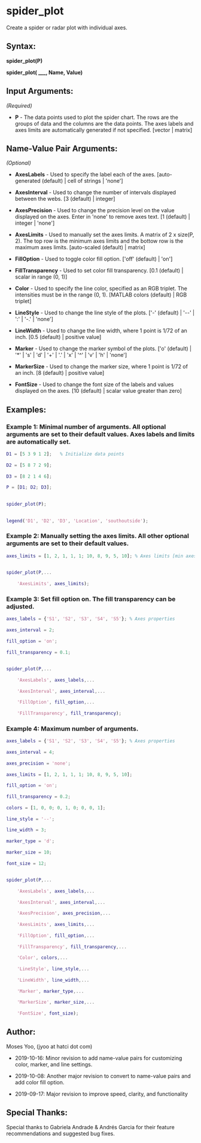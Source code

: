 # spider_plot
Create a spider or radar plot with individual axes.

## Syntax:
**spider_plot(P)**
  

**spider_plot( ___, Name, Value)**

## Input Arguments:
*(Required)*

- **P** - The data points used to plot the spider chart. The rows are the groups of data and the columns are the data points.
          The axes labels and axes limits are automatically generated if not specified.
          [vector | matrix]

## Name-Value Pair Arguments:
*(Optional)*
  
- **AxesLabels**       - Used to specify the label each of the axes.
                         [auto-generated (default) | cell of strings | 'none']

- **AxesInterval**     - Used to change the number of intervals displayed between the webs.
                         [3 (default) | integer]

- **AxesPrecision**    - Used to change the precision level on the value displayed on the axes. Enter in 'none' to remove axes text.                              [1 (default) | integer | 'none']

- **AxesLimits**       - Used to manually set the axes limits. A matrix of 2 x size(P, 2). The top row is the minimum axes limits and                            the bottow row is the maximum axes limits.
                         [auto-scaled (default) | matrix]

- **FillOption**       - Used to toggle color fill option.
                         ['off' (default) | 'on']

- **FillTransparency** - Used to set color fill transparency.
                         [0.1 (default) | scalar in range (0, 1)]
                     
- **Color**            - Used to specify the line color, specified as an RGB triplet. The intensities must be in the range (0, 1).                                [MATLAB colors (default) | RGB triplet]

- **LineStyle**        - Used to change the line style of the plots.
                         ['-' (default) | '--' | ':' | '-.' | 'none']

- **LineWidth**        - Used to change the line width, where 1 point is  1/72 of an inch.
                         [0.5 (default) | positive value]

- **Marker**           - Used to change the marker symbol of the plots.
                         ['o' (default) | '*' | 's' | 'd' | '+' | '.' | 'x' | '^' | 'v' | 'h' | 'none']

- **MarkerSize**       - Used to change the marker size, where 1 point is 1/72 of an inch.
                         [8 (default) | positive value]
                     
- **FontSize**         - Used to change the font size of the labels and values displayed on the axes.                                                            [10 (default) | scalar value greater than zero]

## Examples:
### Example 1: Minimal number of arguments. All optional arguments are set to their default values. Axes labels and limits are automatically set.
```matlab
D1 = [5 3 9 1 2];   % Initialize data points
  
D2 = [5 8 7 2 9];
  
D3 = [8 2 1 4 6];
  
P = [D1; D2; D3];
  
  
spider_plot(P);
  
  
legend('D1', 'D2', 'D3', 'Location', 'southoutside');
```

### Example 2: Manually setting the axes limits. All other optional arguments are set to their default values.
```matlab
axes_limits = [1, 2, 1, 1, 1; 10, 8, 9, 5, 10]; % Axes limits [min axes limits; max axes limits]
  
  
spider_plot(P,...
  
    'AxesLimits', axes_limits);
```

### Example 3: Set fill option on. The fill transparency can be adjusted.
```matlab
axes_labels = {'S1', 'S2', 'S3', 'S4', 'S5'}; % Axes properties
  
axes_interval = 2;
  
fill_option = 'on';
  
fill_transparency = 0.1;
  
  
spider_plot(P,...
  
    'AxesLabels', axes_labels,...
      
    'AxesInterval', axes_interval,...
      
    'FillOption', fill_option,...
      
    'FillTransparency', fill_transparency);
```

  ### Example 4: Maximum number of arguments.
```matlab
axes_labels = {'S1', 'S2', 'S3', 'S4', 'S5'}; % Axes properties
  
axes_interval = 4;
  
axes_precision = 'none';
  
axes_limits = [1, 2, 1, 1, 1; 10, 8, 9, 5, 10];
  
fill_option = 'on';
  
fill_transparency = 0.2;
  
colors = [1, 0, 0; 0, 1, 0; 0, 0, 1];
  
line_style = '--';
  
line_width = 3;
  
marker_type = 'd';
  
marker_size = 10;
  
font_size = 12;
  
  
spider_plot(P,...
  
    'AxesLabels', axes_labels,...
      
    'AxesInterval', axes_interval,...
      
    'AxesPrecision', axes_precision,...
    
    'AxesLimits', axes_limits,...
      
    'FillOption', fill_option,...
      
    'FillTransparency', fill_transparency,...
      
    'Color', colors,...
      
    'LineStyle', line_style,...
      
    'LineWidth', line_width,...
      
    'Marker', marker_type,...
      
    'MarkerSize', marker_size,...
      
    'FontSize', font_size);
```

## Author:
Moses Yoo, (jyoo at hatci dot com)
  
- 2019-10-16: Minor revision to add name-value pairs for customizing color, marker, and line settings.
  
- 2019-10-08: Another major revision to convert to name-value pairs and add color fill option.
  
- 2019-09-17: Major revision to improve speed, clarity, and functionality

## Special Thanks:
Special thanks to Gabriela Andrade & Andrés Garcia for their feature recommendations and suggested bug fixes.
